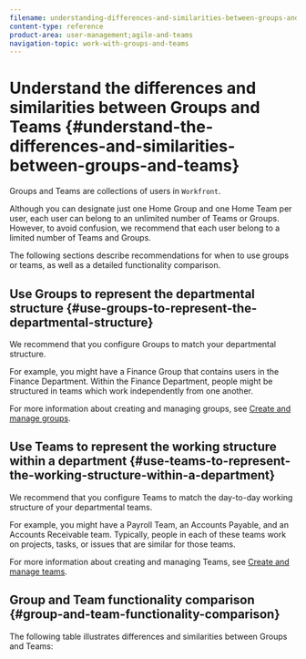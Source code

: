 ```yaml
---
filename: understanding-differences-and-similarities-between-groups-and-teams
content-type: reference
product-area: user-management;agile-and-teams
navigation-topic: work-with-groups-and-teams
---
```





# Understand the differences and similarities between Groups and Teams {#understand-the-differences-and-similarities-between-groups-and-teams}

Groups and Teams are collections of users in `Workfront`.&nbsp;


Although you can designate just one Home Group and one Home Team per user, each user can belong to an unlimited number of Teams or Groups. However, to avoid confusion, we recommend that each user belong to a limited number of Teams and Groups.


The following sections describe recommendations for when to use groups or teams, as well as a detailed functionality comparison.


## Use Groups to represent the departmental structure {#use-groups-to-represent-the-departmental-structure}

We recommend that you configure Groups to match your departmental structure.


For example, you might have a Finance Group that contains users in the Finance Department. Within the Finance Department, people might be structured in teams which work independently from one another.&nbsp;


For more information about creating and managing groups, see [Create and manage groups](create-manage-groups.md).


## Use Teams to represent the working structure within a department {#use-teams-to-represent-the-working-structure-within-a-department}

We recommend that you configure Teams to match the day-to-day working structure of your departmental teams.


For example, you might have a Payroll Team, an Accounts Payable, and an Accounts Receivable team. Typically, people in each of these teams work on projects, tasks, or issues that are similar for those teams.&nbsp;


For more information about creating and managing Teams, see [Create and manage teams](_create-and-mange-teams.md).


## Group and Team functionality comparison {#group-and-team-functionality-comparison}

The&nbsp;following table illustrates differences and similarities between Groups and Teams:

